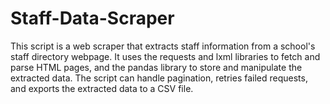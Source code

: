 # Staff-Data-Scraper
This script is a web scraper that extracts staff information from a school's staff directory webpage. It uses the requests and lxml libraries to fetch and parse HTML pages, and the pandas library to store and manipulate the extracted data. The script can handle pagination, retries failed requests, and exports the extracted data to a CSV file.
